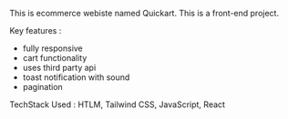 This is ecommerce webiste named Quickart. This is a front-end project.

Key features : 
- fully responsive
- cart functionality
- uses third party api
- toast notification with sound
- pagination
  
TechStack Used : HTLM, Tailwind CSS, JavaScript, React
